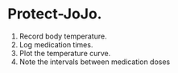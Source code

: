 # Protect-JoJo.


1. Record body temperature. 
2. Log medication times. 
3. Plot the temperature curve. 
4. Note the intervals between medication doses

